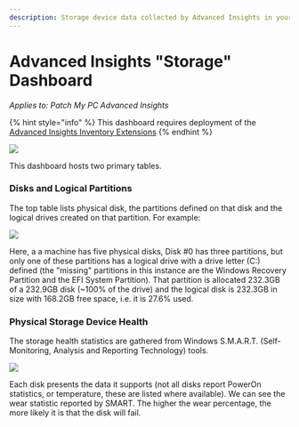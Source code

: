 ```yaml
---
description: Storage device data collected by Advanced Insights in your environment
---
```


# Advanced Insights "Storage" Dashboard

_Applies to: Patch My PC Advanced Insights_

{% hint style="info" %}
This dashboard requires deployment of the [Advanced Insights Inventory Extensions](../../advanced-insights-inventory-extensions/)
{% endhint %}

![](../../../.gitbook/assets/image-\(1531\).png)

This dashboard hosts two primary tables.

### Disks and Logical Partitions

The top table lists physical disk, the partitions defined on that disk and the logical drives created on that partition. For example:

![](../../../.gitbook/assets/image-\(1534\).png)

Here, a a machine has five physical disks, Disk #0 has three partitions, but only one of these partitions has a logical drive with a drive letter (C:) defined (the "missing" partitions in this instance are the Windows Recovery Partition and the EFI System Partition). That partition is allocated 232.3GB of a 232.9GB disk (\~100% of the drive) and the logical disk is 232.3GB in size with 168.2GB free space, i.e. it is 27.6% used.

### Physical Storage Device Health

The storage health statistics are gathered from Windows S.M.A.R.T. (Self-Monitoring, Analysis and Reporting Technology) tools.

![](../../../.gitbook/assets/image-\(1535\).png)

Each disk presents the data it supports (not all disks report PowerOn statistics, or temperature, these are listed where available). We can see the wear statistic reported by SMART. The higher the wear percentage, the more likely it is that the disk will fail.
